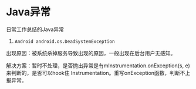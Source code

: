 # Java异常

日常工作总结的Java异常

1. `Android android.os.DeadSystemException`

出现原因：被系统杀掉服务导致出现的原因，一般出现在后台用户无感知。

解决方案：暂时不处理，是否抛出异常是有mInstrumentation.onException(s, e)来判断的，是否可以hook住 Instrumentation。重写onException函数，判断不上报异常。